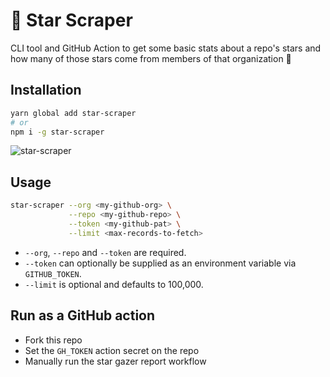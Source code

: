 # 🌟 Star Scraper

CLI tool and GitHub Action to get some basic stats about a repo's stars and how many of those stars come from members of that organization 👀

## Installation

```bash
yarn global add star-scraper
# or
npm i -g star-scraper
```

![star-scraper](https://user-images.githubusercontent.com/25349044/175988348-fbb5f343-7faa-4fe1-a38f-d092296b522a.gif)

## Usage

```bash
star-scraper --org <my-github-org> \
             --repo <my-github-repo> \
             --token <my-github-pat> \
             --limit <max-records-to-fetch>
```

- `--org`, `--repo` and `--token` are required.
- `--token` can optionally be supplied as an environment variable via `GITHUB_TOKEN`.
- `--limit` is optional and defaults to 100,000.

## Run as a GitHub action

- Fork this repo
- Set the `GH_TOKEN` action secret on the repo
- Manually run the star gazer report workflow
